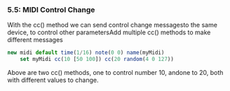
### 5.5: MIDI Control Change

With the cc() method we can send control change messagesto the same device, to control other parametersAdd multiple cc() methods to make different messages

```js
new midi default time(1/16) note(0 0) name(myMidi)
	set myMidi cc(10 [50 100]) cc(20 random(4 0 127))
```
Above are two cc() methods, one to control number 10, andone to 20, both with different values to change.
